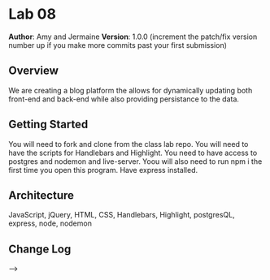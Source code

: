 # Lab 08

**Author**: Amy and Jermaine
**Version**: 1.0.0 (increment the patch/fix version number up if you make more commits past your first submission)

## Overview
<!-- Provide a high level overview of what this application is and why you are building it, beyond the fact that it's an assignment for a Code Fellows 301 class. (i.e. What's your problem domain?) -->
We are creating a blog platform the allows for dynamically updating both front-end and back-end while also providing persistance to the data.

## Getting Started
<!-- What are the steps that a user must take in order to build this app on their own machine and get it running? -->
You will need to fork and clone from the class lab repo. You will need to have the scripts for Handlebars and Highlight. You need to have access to postgres and nodemon and live-server. Yoou will also need to run npm i the first time you open this program. Have express installed.

## Architecture
<!-- Provide a detailed description of the application design. What technologies (languages, libraries, etc) you're using, and any other relevant design information. -->
JavaScript, jQuery, HTML, CSS, Handlebars, Highlight, postgresQL, express, node, nodemon

## Change Log
<!-- Use this are to document the iterative changes made to your application as each feature is successfully implemented. Use time stamps. Here's an examples:

01-01-2001 4:59pm - Application now has a fully-functional express server, with GET and POST routes for the book resource.


## Credits and Collaborations
<!-- Give credit (and a link) to other people or resources that helped you build this application. -->
-->